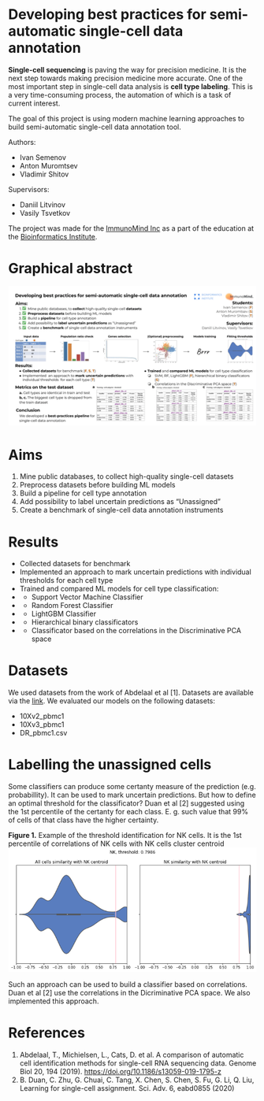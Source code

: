 # Developing best practices for semi-automatic single-cell data annotation

**Single-cell sequencing** is paving the way for precision medicine. It is the next step towards making precision medicine more accurate. One of the most important step in single-cell data analysis is **cell type labeling**. This is a very time-consuming process, the automation of which is a task of current interest.

The goal of this project is using modern machine learning approaches to build semi-automatic single-cell data annotation tool.
        
Authors:
- Ivan Semenov
- Anton Muromtsev
- Vladimir Shitov 

Supervisors:
- Daniil Litvinov
- Vasily Tsvetkov

The project was made for the [ImmunoMind Inc](https://immunomind.io) as a part of the education at the [Bioinformatics Institute](https://bioinf.me/en/education).

# Graphical abstract

![Poster](images/poster.png)

# Aims
1. Mine public databases, to collect high-quality single-cell datasets
1. Preprocess datasets before building ML models
1. Build a pipeline for cell type annotation
1. Add possibility to label uncertain predictions as “Unassigned”
1. Create a benchmark of single-cell data annotation instruments

# Results
- Collected datasets for benchmark
- Implemented  an approach to mark uncertain predictions with individual thresholds  for each cell type
- Trained and compared ML models for cell type classification:
- - Support Vector Machine Classifier
- - Random Forest Classifier
- - LightGBM Classifier
- - Hierarchical binary classificators
- - Classificator based on the correlations in the Discriminative PCA space

# Datasets
We used datasets from the work of Abdelaal et al [1]. Datasets are available via the [link](https://zenodo.org/record/3357167#.YokrjC8Rp-V). We evaluated our models on the following datasets:
- 10Xv2_pbmc1
- 10Xv3_pbmc1
- DR_pbmc1.csv

# Labelling the unassigned cells
Some classifiers can produce some certanty measure of the prediction (e.g. probabillity). It can be used to mark uncertain predictions. But how to define an optimal threshold for the classificator? Duan et al [2] suggested using the 1st percentile of the certanty for each class. E. g. such value that 99% of cells of that class have the higher certainty.

**Figure 1.** Example of the threshold identification for NK cells. It is the 1st percentile of correlations of NK cells with NK cells cluster centroid
![Thresholds example](images/thresholds_example.png)

Such an approach can be used to build a classifier based on correlations. Duan et al [2] use the correlations in the Dicriminative PCA space. We also implemented this approach.

# References
1. Abdelaal, T., Michielsen, L., Cats, D. et al. A comparison of automatic cell identification methods for single-cell RNA sequencing data. Genome Biol 20, 194 (2019). https://doi.org/10.1186/s13059-019-1795-z
2. B. Duan, C. Zhu, G. Chuai, C. Tang, X. Chen, S. Chen, S. Fu, G. Li, Q. Liu, Learning for single-cell assignment. Sci. Adv. 6, eabd0855 (2020)
